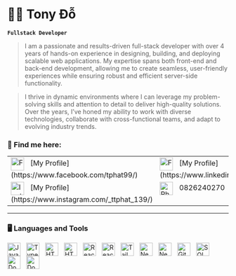 # :man_mechanic: Tony Đỗ

**`Fullstack Developer`**

> I am a passionate and results-driven full-stack developer with over 4 years of hands-on experience in designing, building, and deploying scalable web applications. My expertise spans both front-end and back-end development, allowing me to create seamless, user-friendly experiences while ensuring robust and efficient server-side functionality.

> I thrive in dynamic environments where I can leverage my problem-solving skills and attention to detail to deliver high-quality solutions. Over the years, I’ve honed my ability to work with diverse technologies, collaborate with cross-functional teams, and adapt to evolving industry trends.

### :thought_balloon: Find me here:

<table>
  <tr>
   <td valign="top">
      <img align="center" alt="Facebook" width="30px" style="padding-right:10px;" src="https://cdn3d.iconscout.com/3d/free/thumb/free-facebook-3d-logo-download-in-png-blend-fbx-gltf-file-formats--social-media-application-pack-logos-3915172.png?f=webp"/> [My Profile](https://www.facebook.com/tphat99/)
   </td>
    <td valign="top"><img align="center" alt="Facebook" width="30px" style="padding-right:10px;" src="https://cdn3d.iconscout.com/3d/free/thumb/free-linkedin-3d-logo-download-in-png-blend-fbx-gltf-file-formats--communication-corporation-social-media-pack-logos-3915173.png?f=webp"/> [My Profile](https://www.linkedin.com/in/tonyphatdo/)</td>
  </tr>
  <tr>
   <td valign="top">
      <img align="center" alt="Instagram" width="30px" style="padding-right:10px;" src="https://cdn3d.iconscout.com/3d/free/thumb/free-instagram-3d-logo-download-in-png-blend-fbx-gltf-file-formats--social-media-pack-logos-3915166.png?f=webp"/> [My Profile](https://www.instagram.com/_ttphat_139/)
   </td>
      <td valign="top"><img align="center" alt="Phone number" width="30px" style="padding-right:10px;" src="https://cdn3d.iconscout.com/3d/free/thumb/free-whatsapp-3d-logo-download-in-png-blend-fbx-gltf-file-formats--social-media-whats-app-pack-logos-3915171.png?f=webp"/> 0826240270
   </td>
  </tr>
</table>

 <!-- <p align="left">
     <a href="https://www.linkedin.com/in/tonyphatdo/">
        <img alt="Linked profile" title="My Linkedin profile" src="https://custom-icon-badges.demolab.com/badge/linkedin-blue.svg?color=236ad3&style=for-the-badge&labelColor=1155ba&logo=linkedin"/>
     </a>
  </p> -->

---

### :desktop_computer: Languages and Tools

<img align="left" alt="Javascript" width="30px" style="padding-right:10px;" src="https://cdn3d.iconscout.com/3d/free/thumb/free-javascript-3d-icon-download-in-png-blend-fbx-gltf-file-formats--html-logo-vue-angular-coding-lang-pack-logos-icons-7577991.png?f=webp"/>
<img align="left" alt="Typescript" width="30px" style="padding-right:10px;" src="https://cdn3d.iconscout.com/3d/free/thumb/free-typescript-3d-icon-download-in-png-blend-fbx-gltf-file-formats--microsoft-logo-angular-language-javascript-static-type-coding-lang-pack-logos-icons-7577992.png?f=webp"/>
<img align="left" alt="HTML" width="30px" style="padding-right:10px;" src="https://cdn3d.iconscout.com/3d/free/thumb/free-html-3d-icon-download-in-png-blend-fbx-gltf-file-formats--html5-logo-dom-markup-language-frontend-coding-lang-pack-logos-icons-7578018.png?f=webp"/>
<img align="left" alt="HTML" width="30px" style="padding-right:10px;" src="https://cdn3d.iconscout.com/3d/free/thumb/free-css-3d-icon-download-in-png-blend-fbx-gltf-file-formats--html-logo-css3-html5-cascading-style-sheets-coding-lang-pack-logos-icons-7578024.png?f=webp"/>
<img align="left" alt="ReactJS" width="30px" style="padding-right:10px;" src="https://cdn3d.iconscout.com/3d/free/thumb/free-react-3d-icon-download-in-png-blend-fbx-gltf-file-formats--facebook-logo-native-javascript-library-user-interfaces-coding-lang-pack-logos-icons-7578010.png?f=webp"/>
<img align="left" alt="ReactJS" width="30px" style="padding-right:10px;" src="https://cdn.jsdelivr.net/gh/devicons/devicon@latest/icons/nextjs/nextjs-original.svg"/>
<img align="left" alt="TailwindCSS" width="30px" style="padding-right:10px;" src="https://cdn3d.iconscout.com/3d/free/thumb/free-tailwind-3d-icon-download-in-png-blend-fbx-gltf-file-formats--html-logo-css-framework-customizable-coding-lang-pack-logos-icons-7577995.png?f=webp"/>
<img align="left" alt="Nestjs" width="30px" style="padding-right:10px;" src="https://cdn3d.iconscout.com/3d/free/thumb/free-nestjs-3d-icon-download-in-png-blend-fbx-gltf-file-formats--javascript-typescript-node-js-server-side-coding-lang-pack-logos-icons-7578005.png?f=webp"/>
<img align="left" alt="Nestjs" width="30px" style="padding-right:10px;" src="https://cdn.jsdelivr.net/gh/devicons/devicon@latest/icons/express/express-original-wordmark.svg"/>
<img align="left" alt="Git" width="30px" style="padding-right:10px;" src="https://cdn3d.iconscout.com/3d/free/thumb/free-git-3d-icon-download-in-png-blend-fbx-gltf-file-formats--github-logo-version-control-system-vcs-coding-lang-pack-logos-icons-7578021.png?f=webp"/>
<img align="left" alt="SQL" width="30px" style="padding-right:10px;" src="https://cdn3d.iconscout.com/3d/free/thumb/free-sql-3d-icon-download-in-png-blend-fbx-gltf-file-formats--database-data-management-relational-logo-analysis-coding-lang-pack-logos-icons-7578022.png?f=webp"/>
<img align="left" alt="Docker" width="30px" style="padding-right:10px;" src="https://cdn.jsdelivr.net/gh/devicons/devicon@latest/icons/docker/docker-original.svg"/>
<img align="left" alt="Docker" width="30px" style="padding-right:10px;" src="https://cdn.jsdelivr.net/gh/devicons/devicon@latest/icons/graphql/graphql-plain-wordmark.svg"/>
